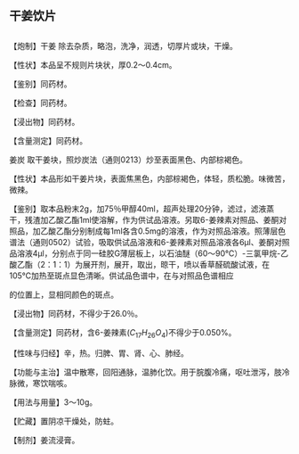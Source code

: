 ## 干姜饮片

## 

## 

【炮制】干姜 除去杂质，略泡，洗净，润透，切厚片或块，干燥。

【性状】本品呈不规则片块状，厚0.2～0.4cm。

【鉴别】同药材。

【检查】同药材。

【浸出物】同药材。

【含量测定】同药材。

姜炭 取干姜块，照炒炭法（通则0213）炒至表面黑色、内部棕褐色。

【性状】本品形如干姜片块，表面焦黑色，内部棕褐色，体轻，质松脆。味微苦，微辣。

【鉴别】取本品粉末2g，加75％甲醇40ml，超声处理20分钟，滤过，滤液蒸干，残渣加乙酸乙酯1ml使溶解，作为供试品溶液。另取6-姜辣素对照品、姜酮对照品，加乙酸乙酯分别制成每1ml各含0.5mg的溶液，作为对照品溶液。照薄层色谱法（通则0502）试验，吸取供试品溶液和6-姜辣素对照品溶液各6μl、姜酮对照品溶液4μl，分别点于同一硅胶G薄层板上，以石油醚（60～90℃）-三氯甲烷-乙酸乙酯（2：1：1）为展开剂，展开，取出，晾干，喷以香草醛硫酸试液，在105℃加热至斑点显色清晰。供试品色谱中，在与对照品色谱相应

的位置上，显相同颜色的斑点。

【浸出物】同药材，不得少于26.0％。

【含量测定】同药材，含6-姜辣素$( C _ { 1 7 } H _ { 2 6 } O _ { 4 } )$不得少于0.050%。

【性味与归经】辛，热。归脾、胃、肾、心、肺经。

【功能与主治】温中散寒，回阳通脉，温肺化饮。用于脘腹冷痛，呕吐泄泻，肢冷脉微，寒饮喘咳。

【用法与用量】3～10g。

【贮藏】置阴凉干燥处，防蛀。

【制剂】姜流浸膏。